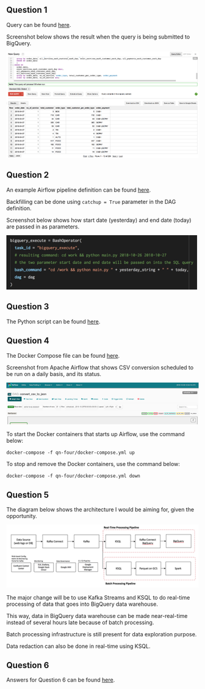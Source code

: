 ## Question 1
Query can be found [here](https://github.com/devacto/gjk/blob/master/qn-one/query.sql).

Screenshot below shows the result when the query is being submitted to BigQuery.

![bigquery_result](https://raw.githubusercontent.com/devacto/gjk/master/docs/images/big_query_screenshot.png)

## Question 2
An example Airflow pipeline definition can be found [here]().

Backfilling can be done using `catchup = True` parameter in the DAG definition.

Screenshot below shows how start date (yesterday) and end date (today) are passed in as parameters.

<img src="https://raw.githubusercontent.com/devacto/gjk/master/docs/images/bigquery_bash_operator.png" width="500" />

## Question 3
The Python script can be found [here](https://github.com/devacto/gjk/blob/master/qn-three/main.py).

## Question 4
The Docker Compose file can be found [here](https://github.com/devacto/gjk/blob/master/qn-four/docker-compose.yml).

Screenshot from Apache Airflow that shows CSV conversion scheduled to be run on
a daily basis, and its status.

![airflow_dag_details](https://raw.githubusercontent.com/devacto/gjk/master/docs/images/airflow_dag_details.png)

To start the Docker containers that starts up Airflow, use the command below:

```
docker-compose -f qn-four/docker-compose.yml up
```

To stop and remove the Docker containers, use the command below:

```
docker-compose -f qn-four/docker-compose.yml down
```

## Question 5
The diagram below shows the architecture I would be aiming for, given the opportunity.

![proposed_architecture](https://raw.githubusercontent.com/devacto/gjk/master/docs/images/proposed_architecture.png)

The major change will be to use Kafka Streams and KSQL to do real-time processing of data that goes into BigQuery data warehouse.

This way, data in BigQuery data warehouse can be made near-real-time instead of several hours late because of batch processing.

Batch processing infrastructure is still present for data exploration purpose.

Data redaction can also be done in real-time using KSQL.

## Question 6
Answers for Question 6 can be found [here](https://docs.google.com/document/d/12pVDFa10Ho8AC-NdooQ3umCjK0mQ6QMsjq-DKSFj33M/edit?usp=sharing).